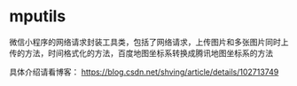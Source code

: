 # mputils
微信小程序的网络请求封装工具类，包括了网络请求，上传图片和多张图片同时上传的方法，时间格式化的方法，百度地图坐标系转换成腾讯地图坐标系的方法

具体介绍请看博客：
https://blog.csdn.net/shving/article/details/102713749
